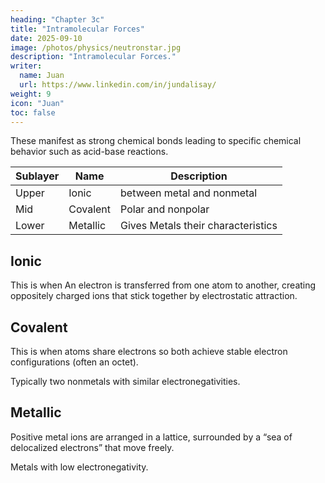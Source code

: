 ```yaml
---
heading: "Chapter 3c"
title: "Intramolecular Forces"
date: 2025-09-10
image: /photos/physics/neutronstar.jpg
description: "Intramolecular Forces."
writer:
  name: Juan
  url: https://www.linkedin.com/in/jundalisay/
weight: 9
icon: "Juan"
toc: false
---
```



These manifest as strong chemical bonds leading to specific chemical behavior such as acid-base reactions.

Sublayer | Name | Description
--- | --- | --- 
Upper | Ionic | between metal and nonmetal
Mid | Covalent | Polar and nonpolar
Lower | Metallic | Gives Metals their characteristics



## Ionic

This is when An electron is transferred from one atom to another, creating oppositely charged ions that stick together by electrostatic attraction.

## Covalent

This is when atoms share electrons so both achieve stable electron configurations (often an octet).

Typically two nonmetals with similar electronegativities.


## Metallic

Positive metal ions are arranged in a lattice, surrounded by a “sea of delocalized electrons” that move freely.

Metals with low electronegativity.

